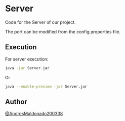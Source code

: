 # Server

Code for the Server of our project.

The port can be modified from the config.properties file.

## Execution

For server execution:

```bash
java -jar Server.jar
```
Or

```bash
java --enable-preview -jar Server.jar
```

## Author

[@AndresMaldonado200338](https://github.com/AndresMaldonado200338)